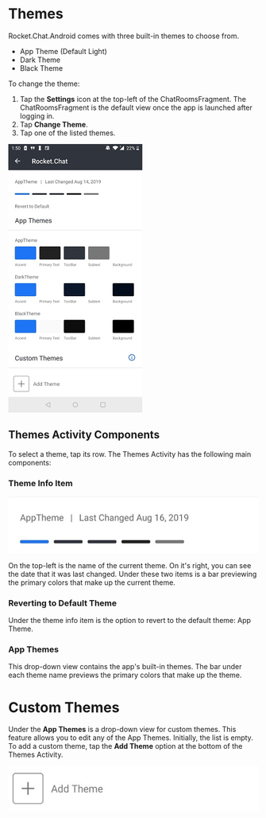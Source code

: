 # Themes

Rocket.Chat.Android comes with three built-in themes to choose from.
* App Theme (Default Light)
* Dark Theme
* Black Theme

To change the theme:

1. Tap the **Settings** icon at the top-left of the ChatRoomsFragment. The ChatRoomsFragment is the default view once the app is launched after logging in.
2. Tap **Change Theme**.
3. Tap one of the listed themes.

![Built-in Themes](images/AppThemes.jpg?raw=true "Built-in Theme")

## Themes Activity Components

To select a theme, tap its row. The Themes Activity has the following main components:

### Theme Info Item

![Theme Info Item](images/ThemeInfoItem.jpg?raw=true "Theme Info Item")

On the top-left is the name of the current theme. On it's right, you can see the date that it was last changed. Under these two items is a bar previewing the primary colors that make up the current theme.

### Reverting to Default Theme

Under the theme info item is the option to revert to the default theme: App Theme.

### App Themes 

This drop-down view contains the app's built-in themes. The bar under each theme name previews the primary colors that make up the theme.

# Custom Themes

Under the **App Themes** is a drop-down view for custom themes. This feature allows you to edit any of the App Themes. Initially, the list is empty. To add a custom theme, tap the **Add Theme** option at the bottom of the Themes Activity.

![Add Theme Button](images/AddThemeButton.jpg?raw=true "Add Theme Button")

